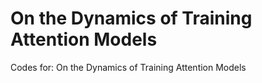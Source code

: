 # On the Dynamics of Training Attention Models
Codes for: On the Dynamics of Training Attention Models
